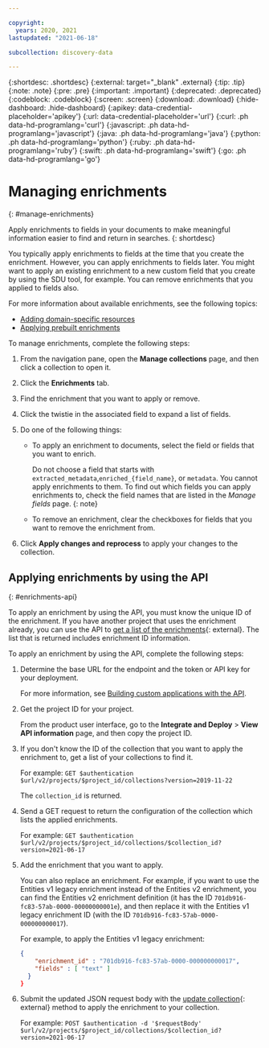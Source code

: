 ```yaml
---

copyright:
  years: 2020, 2021
lastupdated: "2021-06-18"

subcollection: discovery-data

---
```


{:shortdesc: .shortdesc}
{:external: target="_blank" .external}
{:tip: .tip}
{:note: .note}
{:pre: .pre}
{:important: .important}
{:deprecated: .deprecated}
{:codeblock: .codeblock}
{:screen: .screen}
{:download: .download}
{:hide-dashboard: .hide-dashboard}
{:apikey: data-credential-placeholder='apikey'} 
{:url: data-credential-placeholder='url'}
{:curl: .ph data-hd-programlang='curl'}
{:javascript: .ph data-hd-programlang='javascript'}
{:java: .ph data-hd-programlang='java'}
{:python: .ph data-hd-programlang='python'}
{:ruby: .ph data-hd-programlang='ruby'}
{:swift: .ph data-hd-programlang='swift'}
{:go: .ph data-hd-programlang='go'}

# Managing enrichments
{: #manage-enrichments}

Apply enrichments to fields in your documents to make meaningful information easier to find and return in searches.
{: shortdesc}

You typically apply enrichments to fields at the time that you create the enrichment. However, you can apply enrichments to fields later. You might want to apply an existing enrichment to a new custom field that you create by using the SDU tool, for example. You can remove enrichments that you applied to fields also.

For more information about available enrichments, see the following topics:

- [Adding domain-specific resources](/docs/discovery-data?topic=discovery-data-domain)
- [Applying prebuilt enrichments](/docs/discovery-data?topic=discovery-data-nlu)

To manage enrichments, complete the following steps:

1.  From the navigation pane, open the **Manage collections** page, and then click a collection to open it. 
1.  Click the **Enrichments** tab.
1.  Find the enrichment that you want to apply or remove.
1.  Click the twistie in the associated field to expand a list of fields.
1.  Do one of the following things:

    - To apply an enrichment to documents, select the field or fields that you want to enrich.

      Do not choose a field that starts with `extracted_metadata`,`enriched_{field_name}`, or `metadata`. You cannot apply enrichments to them. To find out which fields you can apply enrichments to, check the field names that are listed in the *Manage fields* page.
      {: note}
    - To remove an enrichment, clear the checkboxes for fields that you want to remove the enrichment from.
1. Click **Apply changes and reprocess** to apply your changes to the collection.

## Applying enrichments by using the API
{: #enrichments-api}

To apply an enrichment by using the API, you must know the unique ID of the enrichment. If you have another project that uses the enrichment already, you can use the API to [get a list of the enrichments](https://cloud.ibm.com/apidocs/discovery-data#listenrichments){: external}. The list that is returned includes enrichment ID information.

To apply an enrichment by using the API, complete the following steps:

1.  Determine the base URL for the endpoint and the token or API key for your deployment. 

    For more information, see [Building custom applications with the API](/docs/discovery-data?topic=discovery-data-api-use).

1.  Get the project ID for your project.

    From the product user interface, go to the **Integrate and Deploy** > **View API information** page, and then copy the project ID.

1.  If you don't know the ID of the collection that you want to apply the enrichment to, get a list of your collections to find it.

    For example: `GET $authentication $url/v2/projects/$project_id/collections?version=2019-11-22`

    The `collection_id` is returned.

1.  Send a GET request to return the configuration of the collection which lists the applied enrichments. 

    For example: `GET $authentication $url/v2/projects/$project_id/collections/$collection_id?version=2021-06-17`

1.  Add the enrichment that you want to apply.

    You can also replace an enrichment. For example, if you want to use the Entities v1 legacy enrichment instead of the Entities v2 enrichment, you can find the Entities v2 enrichment definition (it has the ID `701db916-fc83-57ab-0000-00000000001e`), and then replace it with the Entities v1 legacy enrichment ID (with the ID `701db916-fc83-57ab-0000-000000000017`).

    For example, to apply the Entities v1 legacy enrichment:

    ```json
    {
        "enrichment_id" : "701db916-fc83-57ab-0000-000000000017",
        "fields" : [ "text" ]
      }
    }
    ```

1.  Submit the updated JSON request body with the [update collection](https://cloud.ibm.com/apidocs/discovery-data#updatecollection){: external} method to apply the enrichment to your collection.

    For example: `POST $authentication -d '$requestBody' $url/v2/projects/$project_id/collections/$collection_id?version=2021-06-17`
